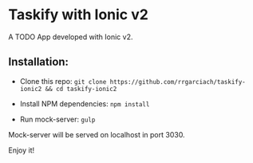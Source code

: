 # Taskify with Ionic v2

A TODO App developed with Ionic v2.

## Installation:

- Clone this repo: `git clone https://github.com/rrgarciach/taskify-ionic2 && cd taskify-ionic2`

- Install NPM dependencies: `npm install`

- Run mock-server: `gulp`

Mock-server will be served on localhost in port 3030.

Enjoy it!